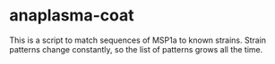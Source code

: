 # anaplasma-coat
This is a script to match sequences of MSP1a to known strains. Strain patterns change constantly, so the list of patterns grows all the time.
